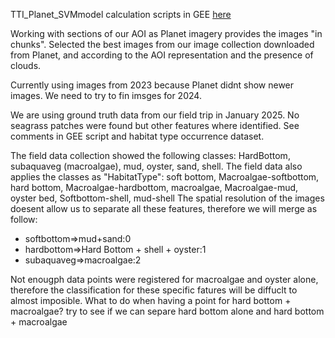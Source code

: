 TTI_Planet_SVMmodel calculation scripts in GEE [here](https://code.earthengine.google.com/a68fca9abf08b5be9c0af0ed8e82351e)

Working with sections of our AOI as Planet imagery provides the images "in chunks". Selected the best images from our image collection downloaded from Planet, and
according to the AOI representation and the presence of clouds.

Currently using images from 2023 because Planet didnt show newer images. We need to try to fin imsges for 2024.

We are using ground truth data from our field trip in January 2025. No seagrass patches were found but other features where identified. 
See comments in GEE script and habitat type occurrence dataset.

The field data collection showed the following classes: HardBottom, subaquaveg (macroalgae), mud, oyster, sand, shell. 
The field data also applies the classes as "HabitatType": soft bottom, Macroalgae-softbottom, hard bottom, Macroalgae-hardbottom, macroalgae, Macroalgae-mud, oyster bed, Softbottom-shell, mud-shell
The spatial resolution of the images doesent allow us to separate all these features, therefore we will merge as follow: 
- softbottom=>mud+sand:0
- hardbottom=>Hard Bottom + shell + oyster:1
- subaquaveg=>macroalgae:2

Not enougph data points were registered for macroalgae and oyster alone, therefore the classification for these specific fatures will be diffuclt to almost imposible.
What to do when having a point for hard bottom + macroalgae? try to see if we can separe hard bottom alone and hard bottom + macroalgae


